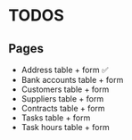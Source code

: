# TODOS

## Pages

* Address table + form ✅
* Bank accounts table + form
* Customers table + form
* Suppliers table + form
* Contracts table + form
* Tasks table + form
* Task hours table + form
